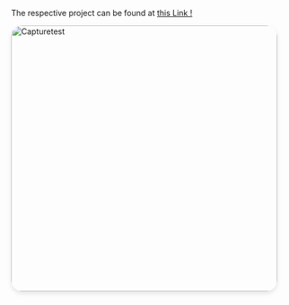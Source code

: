 The respective project can be found at [this Link !](https://github.com/Eamateli/for_testing_only.git)

<img width="474" style="border-radius: 20px; box-shadow: 0 4px 8px rgba(0, 0, 0, 0.1);" alt="Capturetest" src="https://github.com/Eamateli/Eamateli-JS-React-Web-Development-Projects/assets/48600509/95323623-67eb-47ea-9306-ac230f832f3a">





